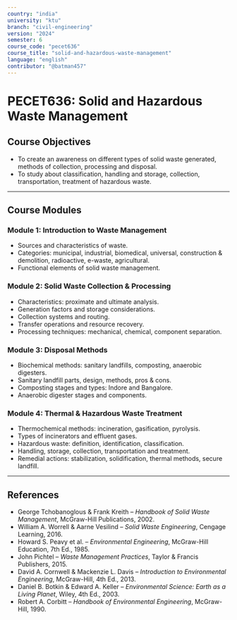 ```yaml
---
country: "india"
university: "ktu"
branch: "civil-engineering"
version: "2024"
semester: 6
course_code: "pecet636"
course_title: "solid-and-hazardous-waste-management"
language: "english"
contributor: "@batman457"
---
```


# PECET636: Solid and Hazardous Waste Management

## Course Objectives
- To create an awareness on different types of solid waste generated, methods of collection, processing and disposal.
- To study about classification, handling and storage, collection, transportation, treatment of hazardous waste.

---

## Course Modules

### Module 1: Introduction to Waste Management
- Sources and characteristics of waste.
- Categories: municipal, industrial, biomedical, universal, construction & demolition, radioactive, e-waste, agricultural.
- Functional elements of solid waste management.

### Module 2: Solid Waste Collection & Processing
- Characteristics: proximate and ultimate analysis.
- Generation factors and storage considerations.
- Collection systems and routing.
- Transfer operations and resource recovery.
- Processing techniques: mechanical, chemical, component separation.

### Module 3: Disposal Methods
- Biochemical methods: sanitary landfills, composting, anaerobic digesters.
- Sanitary landfill parts, design, methods, pros & cons.
- Composting stages and types: Indore and Bangalore.
- Anaerobic digester stages and components.

### Module 4: Thermal & Hazardous Waste Treatment
- Thermochemical methods: incineration, gasification, pyrolysis.
- Types of incinerators and effluent gases.
- Hazardous waste: definition, identification, classification.
- Handling, storage, collection, transportation and treatment.
- Remedial actions: stabilization, solidification, thermal methods, secure landfill.

---

## References

- George Tchobanoglous & Frank Kreith – *Handbook of Solid Waste Management*, McGraw-Hill Publications, 2002.
- William A. Worrell & Aarne Vesilind – *Solid Waste Engineering*, Cengage Learning, 2016.
- Howard S. Peavy et al. – *Environmental Engineering*, McGraw-Hill Education, 7th Ed., 1985.
- John Pichtel – *Waste Management Practices*, Taylor & Francis Publishers, 2015.
- David A. Cornwell & Mackenzie L. Davis – *Introduction to Environmental Engineering*, McGraw-Hill, 4th Ed., 2013.
- Daniel B. Botkin & Edward A. Keller – *Environmental Science: Earth as a Living Planet*, Wiley, 4th Ed., 2003.
- Robert A. Corbitt – *Handbook of Environmental Engineering*, McGraw-Hill, 1990.

